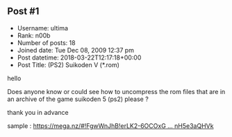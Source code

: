 ## Post #1
- Username: ultima
- Rank: n00b
- Number of posts: 18
- Joined date: Tue Dec 08, 2009 12:37 pm
- Post datetime: 2018-03-22T12:17:18+00:00
- Post Title: (PS2) Suikoden V (*.rom)

hello

Does anyone know or could see how to uncompress the rom files that are in an archive of the game suikoden 5 (ps2) please ?

thank you in advance 

sample : [https://mega.nz/#!FgwWnJhB!erLK2-6OCOxG ... nH5e3aQHVk](https://mega.nz/#!FgwWnJhB!erLK2-6OCOxG1h5QDH2_a_S7Gj-cIb5kunH5e3aQHVk)

